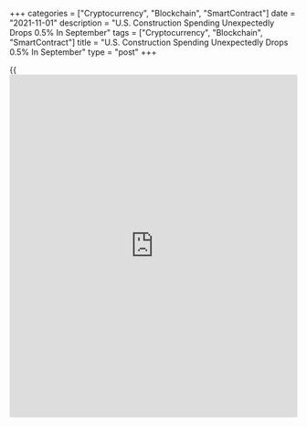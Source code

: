 +++
categories = ["Cryptocurrency", "Blockchain", "SmartContract"]
date = "2021-11-01"
description = "U.S. Construction Spending Unexpectedly Drops 0.5% In September"
tags = ["Cryptocurrency", "Blockchain", "SmartContract"]
title = "U.S. Construction Spending Unexpectedly Drops 0.5% In September"
type = "post"
+++

{{<iframe id="large-banner" src="https://www.bounty.group/#slide=3.0" width="100%" height="600" scrolling="no" style="border: 0px solid rgb(216, 221, 230); border-radius: 3px;">}}

Construction spending in the U.S. unexpectedly decreased in the month of
September, according to a report released by the Commerce Department on
Monday.

The report said construction spending fell by 0.5 percent to an annual
rate of $1.574 trillion in September after inching up by 0.1 percent to
a revised rate of $1.582 trillion in August.

The drop in construction spending came as a surprise to economists, who
had expected spending to increase by 0.4 percent.

The unexpected decline in construction spending came as spending on
private construction slid by 0.5 percent to an annual rate of $1.230
trillion.

Spending on residential construction spending fell by 0.4 percent to a
rate of $773.5 billion, while spending on non-residential construction
dropped by 0.6 percent to a rate of $456.4 billion.

The report showed spending on public construction also slumped by 0.7
percent to an annual rate of $343.7 billion.

Spending on highway construction dropped by 0.7 percent to a rate of
$99.8 billion, offsetting a 0.9 percent increase in educational
construction to a rate of $80.7 billion.

For comments and feedback [contact](https://www.playgroundfx.com/contact/): editorial@rtt[news](https://www.letsplayfx.com/blog/forex-news-website/).com

[Economic News][1]

 **What parts of the world are seeing the best (and worst) economic
performances lately? Click[here][2] to check out our [Econ Scorecard][2]
and find out! See up-to-the-moment [ranking](https://www.playgroundfx.com/blog/crypto-exchange-ranking/)s for the best and worst
performers in [GDP][3], [unemployment rate][4], [inflation][5] and much
more.**

   1. www.rtt[news](https://www.letsplayfx.com/blog/forex-news-website/).com/Content/EconomicNews.aspx
   2. www.rtt[news](https://www.letsplayfx.com/blog/forex-news-website/).com/economic-scorecard/world-rank/industrial-production/highest-performance.aspx
   3. www.rtt[news](https://www.letsplayfx.com/blog/forex-news-website/).com/economic-scorecard/world-rank/GDP/highest-performance.aspx
   4. www.rtt[news](https://www.letsplayfx.com/blog/forex-news-website/).com/economic-scorecard/world-rank/unemployment-rate/lowest-performance.aspx
   5. www.rtt[news](https://www.letsplayfx.com/blog/forex-news-website/).com/economic-scorecard/world-rank/CPI/highest-performance.aspx